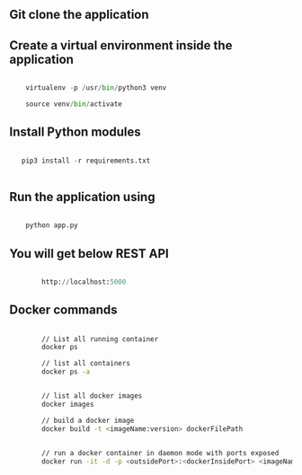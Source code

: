 ## Git clone the application

## Create a virtual environment inside the application 

```python

    virtualenv -p /usr/bin/python3 venv    

    source venv/bin/activate

```

## Install Python modules

```python

   pip3 install -r requirements.txt 
    
```


## Run the application using

```python

    python app.py

```


## You will get below REST API

```python

        http://localhost:5000

```

## Docker commands

```bash
    
        // List all running container
        docker ps

        // list all containers
        docker ps -a


        // list all docker images
        docker images

        // build a docker image
        docker build -t <imageName:version> dockerFilePath

        
        // run a docker container in daemon mode with ports exposed
        docker run -it -d -p <outsidePort>:<dockerInsidePort> <imageName:version>




```
